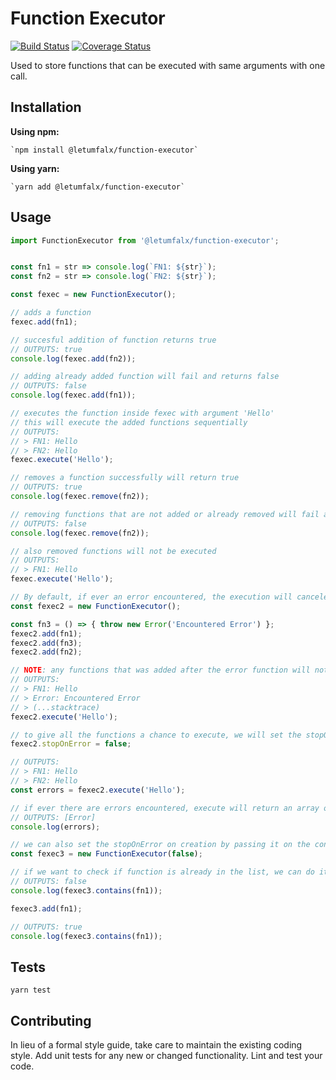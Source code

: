 Function Executor
=========

[![Build Status](https://travis-ci.org/letumfalx/function-executor.svg?branch=master)](https://travis-ci.org/letumfalx/function-executor)
[![Coverage Status](https://coveralls.io/repos/github/letumfalx/function-executor/badge.svg?branch=master)](https://coveralls.io/github/letumfalx/function-executor?branch=master)


Used to store functions that can be executed with same arguments with one call.


## Installation

**Using npm:**

    `npm install @letumfalx/function-executor`
    
**Using yarn:**

    `yarn add @letumfalx/function-executor`
    
   
## Usage

```js
import FunctionExecutor from '@letumfalx/function-executor';


const fn1 = str => console.log(`FN1: ${str}`);
const fn2 = str => console.log(`FN2: ${str}`);

const fexec = new FunctionExecutor();

// adds a function 
fexec.add(fn1);

// succesful addition of function returns true
// OUTPUTS: true
console.log(fexec.add(fn2));

// adding already added function will fail and returns false
// OUTPUTS: false
console.log(fexec.add(fn1));

// executes the function inside fexec with argument 'Hello'
// this will execute the added functions sequentially
// OUTPUTS:
// > FN1: Hello
// > FN2: Hello
fexec.execute('Hello');

// removes a function successfully will return true
// OUTPUTS: true
console.log(fexec.remove(fn2));

// removing functions that are not added or already removed will fail and returns false
// OUTPUTS: false
console.log(fexec.remove(fn2));

// also removed functions will not be executed
// OUTPUTS:
// > FN1: Hello
fexec.execute('Hello');

// By default, if ever an error encountered, the execution will canceled and throws the error
const fexec2 = new FunctionExecutor();

const fn3 = () => { throw new Error('Encountered Error') };
fexec2.add(fn1);
fexec2.add(fn3);
fexec2.add(fn2);

// NOTE: any functions that was added after the error function will not execute
// OUTPUTS:
// > FN1: Hello
// > Error: Encountered Error
// > (...stacktrace)
fexec2.execute('Hello');

// to give all the functions a chance to execute, we will set the stopOnError to false
fexec2.stopOnError = false;

// OUTPUTS:
// > FN1: Hello
// > FN2: Hello
const errors = fexec2.execute('Hello');

// if ever there are errors encountered, execute will return an array of errors instead of undefined
// OUTPUTS: [Error]
console.log(errors);

// we can also set the stopOnError on creation by passing it on the constructor
const fexec3 = new FunctionExecutor(false);

// if we want to check if function is already in the list, we can do it by passing the function to its contains method
// OUTPUTS: false
console.log(fexec3.contains(fn1));

fexec3.add(fn1);

// OUTPUTS: true
console.log(fexec3.contains(fn1));

```

## Tests

```
yarn test
```

## Contributing

In lieu of a formal style guide, take care to maintain the existing coding style. Add unit tests for any new or changed functionality. Lint and test your code.